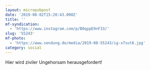 ```yaml
---
layout: micropubpost
date: '2019-08-02T15:20:43.000Z'
title: ''
mf-syndication:
  - 'https://www.instagram.com/p/B0qppE9nF33/'
slug: '55243'
mf-photo:
  - 'https://www.sendung.de/media/2019-08-55243/ig-x7sut6.jpg'
category: social
---
```

Hier wird ziviler Ungehorsam herausgefordert!
